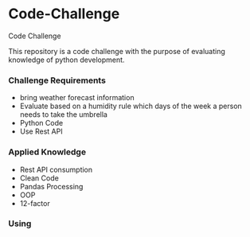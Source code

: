 # Code-Challenge
Code Challenge

This repository is a code challenge with the purpose of evaluating knowledge of python development.

### Challenge Requirements

* bring weather forecast information
* Evaluate based on a humidity rule which days of the week a person needs to take the umbrella
* Python Code
* Use Rest API

### Applied Knowledge

* Rest API consumption
* Clean Code
* Pandas Processing
* OOP
* 12-factor

### Using
